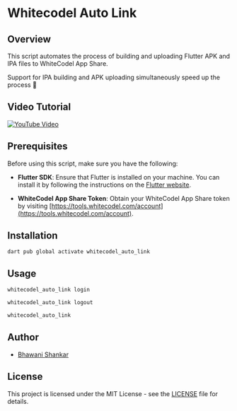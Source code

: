 # Whitecodel Auto Link

## Overview

This script automates the process of building and uploading Flutter APK and IPA files to WhiteCodel App Share.

Support for IPA building and APK uploading simultaneously  speed up the process 🚀

## Video Tutorial

[![YouTube Video](https://img.youtube.com/vi/uueVxQoJqCQ/sddefault.jpg)](https://www.youtube.com/watch?v=ZCZ2ic0ePlQ)

## Prerequisites

Before using this script, make sure you have the following:

- **Flutter SDK**: Ensure that Flutter is installed on your machine. You can install it by following the instructions on the [Flutter website](https://flutter.dev/docs/get-started/install).

- **WhiteCodel App Share Token**: Obtain your WhiteCodel App Share token by visiting [https://tools.whitecodel.com/account](https://tools.whitecodel.com/account).

## Installation

```baash
dart pub global activate whitecodel_auto_link
```

## Usage

```bash
whitecodel_auto_link login
```

```bash
whitecodel_auto_link logout
```

```bash
whitecodel_auto_link
```

## Author

- [Bhawani Shankar](https://www.linkedin.com/in/bhawani-shankar-mahawar-601777170/)

## License

This project is licensed under the MIT License - see the [LICENSE](https://github.com/whitecodel/whitecodel_auto_link/blob/main/LICENSE) file for details.
